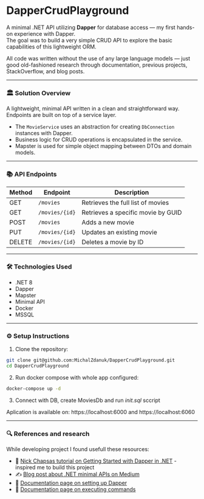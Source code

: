 # DapperCrudPlayground

A minimal .NET API utilizing **Dapper** for database access — my first hands-on experience with Dapper.  
The goal was to build a very simple CRUD API to explore the basic capabilities of this lightweight ORM.

All code was written without the use of any large language models — just good old-fashioned research through documentation, previous projects, StackOverflow, and blog posts.

---

### 🏛️ Solution Overview

A lightweight, minimal API written in a clean and straightforward way. Endpoints are built on top of a service layer.

- The `MovieService` uses an abstraction for creating `DbConnection` instances with Dapper.
- Business logic for CRUD operations is encapsulated in the service.
- Mapster is used for simple object mapping between DTOs and domain models.

---

### 📚 API Endpoints

| Method | Endpoint         | Description                         |
|--------|------------------|-------------------------------------|
| GET    | `/movies`        | Retrieves the full list of movies  |
| GET    | `/movies/{id}`   | Retrieves a specific movie by GUID |
| POST   | `/movies`        | Adds a new movie                   |
| PUT    | `/movies/{id}`   | Updates an existing movie          |
| DELETE | `/movies/{id}`   | Deletes a movie by ID              |

---

### 🛠️ Technologies Used
- .NET 8
- Dapper
- Mapster
- Minimal API
- Docker
- MSSQL

---

### ⚙️ Setup Instructions

1. Clone the repository:
```bash
git clone git@github.com:MichalZdanuk/DapperCrudPlayground.git
cd DapperCrudPlayground
```
2. Run docker compose with whole app configured:
```bash
docker-compose up -d
```
3. Connect with DB, create MoviesDb and run *init.sql* sccript

Aplication is available on: https://localhost:6000 and https://localhost:6060

---

### 🔍 References and research
While developing project I found usefull these resources:
- 🎥 [Nick Chapsas tutorial on Getting Started with Dapper in .NET](https://www.youtube.com/watch?v=F1ONxvjdLlc&ab_channel=NickChapsas) - inspired me to build this project
- ✍️ [Blog post about .NET minimal APIs on Medium](https://medium.com/codenx/minimal-apis-in-net-8-a-simplified-approach-to-build-services-eb50df56819f)
- 📖 [Documentation page on setting up Dapper](https://www.learndapper.com/database-providers)
- 📖 [Documentation page on executing commands](https://www.learndapper.com/non-query)
